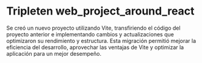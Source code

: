 # Tripleten web_project_around_react

Se creó un nuevo proyecto utilizando Vite, transfiriendo el código del proyecto anterior e implementando cambios y actualizaciones que optimizaron su rendimiento y estructura. Esta migración permitió mejorar la eficiencia del desarrollo, aprovechar las ventajas de Vite y optimizar la aplicación para un mejor desempeño.
